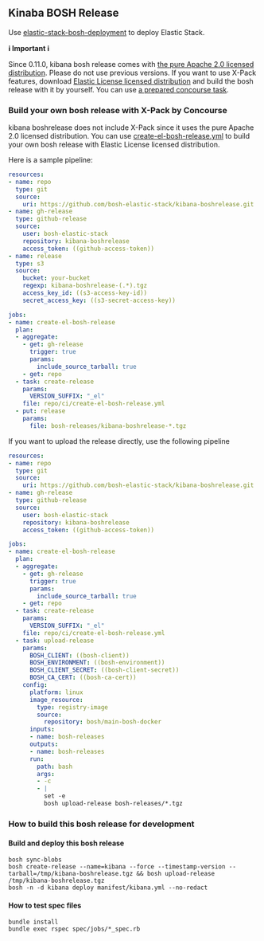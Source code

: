 ## Kinaba BOSH Release

Use [elastic-stack-bosh-deployment](https://github.com/bosh-elastic-stack/elastic-stack-bosh-deployment) to deploy Elastic Stack.

**ℹ️ Important ℹ️**

Since 0.11.0, kibana bosh release comes with [the pure Apache 2.0 licensed distribution](https://www.elastic.co/downloads/kibana-oss).
Please do not use previous versions.
If you want to use X-Pack features, download [Elastic License licensed distribution](https://www.elastic.co/jp/downloads/kibana) and build the bosh release with it by yourself. You can use [a prepared concourse task](#build-your-own-bosh-release-with-x-pack-by-concourse). 

### Build your own bosh release with X-Pack by Concourse

kibana boshrelease does not include X-Pack since it uses the pure Apache 2.0 licensed distribution.
You can use [create-el-bosh-release.yml](ci/create-el-bosh-release.yml) to build your own bosh release with Elastic License licensed distribution.

Here is a sample pipeline:

```yaml
resources:
- name: repo
  type: git
  source:
    uri: https://github.com/bosh-elastic-stack/kibana-boshrelease.git
- name: gh-release
  type: github-release
  source:
    user: bosh-elastic-stack
    repository: kibana-boshrelease
    access_token: ((github-access-token))
- name: release
  type: s3
  source:
    bucket: your-bucket
    regexp: kibana-boshrelease-(.*).tgz
    access_key_id: ((s3-access-key-id))
    secret_access_key: ((s3-secret-access-key))

jobs:
- name: create-el-bosh-release
  plan:
  - aggregate:
    - get: gh-release
      trigger: true
      params:
        include_source_tarball: true
    - get: repo
  - task: create-release
    params:
      VERSION_SUFFIX: "_el"
    file: repo/ci/create-el-bosh-release.yml
  - put: release
    params:
      file: bosh-releases/kibana-boshrelease-*.tgz
```

If you want to upload the release directly, use the following pipeline

```yaml
resources:
- name: repo
  type: git
  source:
    uri: https://github.com/bosh-elastic-stack/kibana-boshrelease.git
- name: gh-release
  type: github-release
  source:
    user: bosh-elastic-stack
    repository: kibana-boshrelease
    access_token: ((github-access-token))

jobs:
- name: create-el-bosh-release
  plan:
  - aggregate:
    - get: gh-release
      trigger: true
      params:
        include_source_tarball: true
    - get: repo
  - task: create-release
    params:
      VERSION_SUFFIX: "_el"
    file: repo/ci/create-el-bosh-release.yml
  - task: upload-release
    params:
      BOSH_CLIENT: ((bosh-client))
      BOSH_ENVIRONMENT: ((bosh-environment))
      BOSH_CLIENT_SECRET: ((bosh-client-secret))
      BOSH_CA_CERT: ((bosh-ca-cert))
    config:
      platform: linux
      image_resource:
        type: registry-image
        source:
          repository: bosh/main-bosh-docker
      inputs:
      - name: bosh-releases
      outputs:
      - name: bosh-releases
      run:
        path: bash
        args:
        - -c
        - |
          set -e
          bosh upload-release bosh-releases/*.tgz
```

### How to build this bosh release for development

#### Build and deploy this bosh release

```
bosh sync-blobs
bosh create-release --name=kibana --force --timestamp-version --tarball=/tmp/kibana-boshrelease.tgz && bosh upload-release /tmp/kibana-boshrelease.tgz
bosh -n -d kibana deploy manifest/kibana.yml --no-redact
```

#### How to test spec files

```
bundle install
bundle exec rspec spec/jobs/*_spec.rb
```